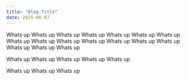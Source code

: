 ```yaml
---
title: "Blog Title"
date: 2025-06-07
---
```

Whats up 
Whats up
Whats up
Whats up
Whats up
Whats up
Whats up
Whats up
Whats up
Whats up
Whats up
Whats up
Whats up
Whats up
Whats up
Whats up
Whats up


Whats up
Whats up
Whats up
Whats up
Whats up


Whats up
Whats up
Whats up
